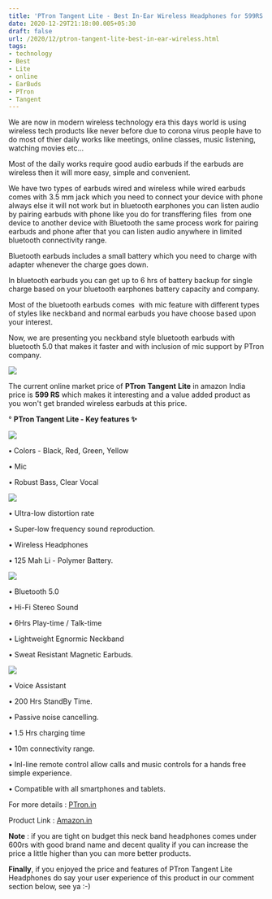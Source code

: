 ```yaml
---
title: 'PTron Tangent Lite - Best In-Ear Wireless Headphones for 599RS online ! '
date: 2020-12-29T21:18:00.005+05:30
draft: false
url: /2020/12/ptron-tangent-lite-best-in-ear-wireless.html
tags: 
- technology
- Best
- Lite
- online
- EarBuds
- PTron
- Tangent
---
```


We are now in modern wireless technology era this days world is using wireless tech products like never before due to corona virus people have to do most of thier daily works like meetings, online classes, music listening, watching movies etc... 

  

Most of the daily works require good audio earbuds if the earbuds are wireless then it will more easy, simple and convenient. 

  

We have two types of earbuds wired and wireless while wired earbuds comes with 3.5 mm jack which you need to connect your device with phone always else it will not work but in bluetooth earphones you can listen audio by pairing earbuds with phone like you do for transffering files  from one device to another device with Bluetooth the same process work for pairing earbuds and phone after that you can listen audio anywhere in limited bluetooth connectivity range. 

  

Bluetooth earbuds includes a small battery which you need to charge with adapter whenever the charge goes down. 

  

In bluetooth earbuds you can get up to 6 hrs of battery backup for single charge based on your bluetooth earphones battery capacity and company. 

  

Most of the bluetooth earbuds comes  with mic feature with different types of styles like neckband and normal earbuds you have choose based upon your interest.

  

Now, we are presenting you neckband style bluetooth earbuds with bluetooth 5.0 that makes it faster and with inclusion of mic support by PTron company.

  

 ![](https://lh3.googleusercontent.com/-WRaVbDXSWc0/X-tPtETOZ9I/AAAAAAAACcQ/p8oNezwRyzQhs7ePuLfyyewhKEXPbhq1QCLcBGAsYHQ/s1600/1609256876970041-0.png) 

  

  

The current online market price of **PTron** **Tangent** **Lite** in amazon India price is **599 RS** which makes it interesting and a value added product as you won't get branded wireless earbuds at this price. 

  

° **PTron Tangent Lite - Key features ✨**

 **![](https://lh3.googleusercontent.com/-q0JN5ra0onY/X-tPrILVKkI/AAAAAAAACcM/IzYK2ryL5PkcijJcgsrZaN5W9pTRLHP7wCLcBGAsYHQ/s1600/1609256861939904-1.png)** 

**•** Colors - Black, Red, Green, Yellow

  

• Mic

  

• Robust Bass, Clear Vocal 

  

 ![](https://lh3.googleusercontent.com/-SKQlGX6eNnU/X-tPnea1TVI/AAAAAAAACcI/z7_GaU75rZcM_a0mZAVDbivqxGNiHP46ACLcBGAsYHQ/s1600/1609256797701347-2.png) 

  

• Ultra-low distortion rate 

  

• Super-low frequency sound reproduction.

  

• Wireless Headphones

  

• 125 Mah Li - Polymer Battery. 

  

 ![](https://lh3.googleusercontent.com/-S8raH-9kWg4/X-tPXX0yRJI/AAAAAAAACb8/aWdKV_JAxQ8cpxbQVGH4FNWMheOzR3HSgCLcBGAsYHQ/s1600/1609256787107896-3.png) 

  

• Bluetooth 5.0

  

• Hi-Fi Stereo Sound

  

• 6Hrs Play-time / Talk-time

  

• Lightweight Egnormic Neckband

  

• Sweat Resistant Magnetic Earbuds. 

  

 ![](https://lh3.googleusercontent.com/-2sn_yt-kpB8/X-tPUiPBMoI/AAAAAAAACb4/BrrbFVtb8aQW-BYBh9bwLK4TPlS55LsHgCLcBGAsYHQ/s1600/1609256772048944-4.png) 

  

  

• Voice Assistant

  

• 200 Hrs StandBy Time.

  

• Passive noise cancelling. 

  

• 1.5 Hrs charging time

  

• 10m connectivity range. 

  

• Inl-line remote control allow calls and music controls for a hands free simple experience. 

  

• Compatible with all smartphones and tablets. 

  

For more details : [PTron.in](https://ptron.in/)

  

Product Link : [Amazon.in](https://www.amazon.in/Tangent-Lite-Magnetic-Bluetooth-Headphones/dp/B085W8CFLH)

  

**Note** : if you are tight on budget this neck band headphones comes under 600rs with good brand name and decent quality if you can increase the price a little higher than you can more better products. 

  

**Finally**, if you enjoyed the price and features of PTron Tangent Lite Headphones do say your user experience of this product in our comment section below, see ya :-)